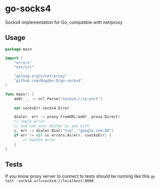 # go-socks4
Socks4 implementation for Go, compatible with net/proxy

## Usage

```go
package main

import (
	"errors"
	"net/url"

	"golang.org/x/net/proxy"
	"github.com/Bogdan-D/go-socks4"
)

func main() {
	addr, _ := url.Parse("socks4://ip:port")
	
	var socksErr socks4.Error

	dialer, err := proxy.FromURL(addr, proxy.Direct)
	// check error
	// and use your dialer as you with 
	c, err := dialer.Dial("tcp", "google.com:80")
	if err != nil && errors.As(err, &socksErr) {
		// handle error
	}
}
```


## Tests
If you know proxy server to connect to tests should be running like this
`
go test -socks4.url=socks4://localhost:8080
`




